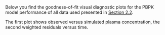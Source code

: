Below you find the goodness-of-fit visual diagnostic plots for the PBPK model performance of all data used presented in [Section 2.2](#clinical-data).

The first plot shows observed versus simulated plasma concentration, the second weighted residuals versus time. 

